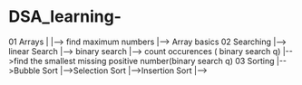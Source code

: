 # DSA_learning-

01 Arrays
|
|--> find maximum numbers
|--> Array basics
02 Searching 
|--> linear Search 
|--> binary search 
|--> count occurences ( binary search q)
|-->find the smallest missing positive number(binary search q)
03 Sorting
|-->Bubble Sort 
|-->Selection Sort 
|-->Insertion Sort
|-->

